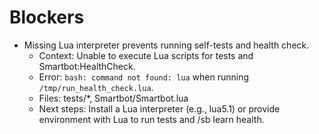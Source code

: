 # Blockers

- Missing Lua interpreter prevents running self-tests and health check.
  - Context: Unable to execute Lua scripts for tests and Smartbot:HealthCheck.
  - Error: `bash: command not found: lua` when running `/tmp/run_health_check.lua`.
  - Files: tests/*, Smartbot/Smartbot.lua
  - Next steps: Install a Lua interpreter (e.g., lua5.1) or provide environment with Lua to run tests and /sb learn health.
